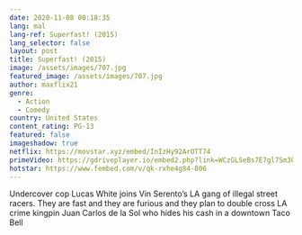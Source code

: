 ```yaml
---
date: 2020-11-08 00:18:35
lang: mal
lang-ref: Superfast! (2015)
lang_selector: false
layout: post
title: Superfast! (2015)
image: /assets/images/707.jpg
featured_image: /assets/images/707.jpg
author: maxflix21
genre:
  - Action
  - Comedy
country: United States
content_rating: PG-13
featured: false
imageshadow: true
netflix: https://movstar.xyz/embed/InIzHy92ArOTT74
primeVideo: https://gdriveplayer.io/embed2.php?link=WCzGLSeBs7E7gl7Sm30UAQWmnT3KNpFp%252BgtuF98CHaVoCpD0I5VnBBua4YA7Vx5Mh2O4TlKu0yMkswTTNr%252Ff84uS8hdVpUfAFPfLjsWKPTuVSdndv%252FAgFA0Wsu5AmB2ZiszHTteA%252FZK8V5xDMvqoZy%252FVgW%252FdBdzCRBozXt5OjKN4LPlbjbTmgk5uvwi%252BEyYFI%253D
hotstar: https://www.fembed.com/v/qk-rxhe4g84-806
---
```

Undercover cop Lucas White joins Vin Serento’s LA gang of illegal street racers. They are fast and they are furious and they plan to double cross LA crime kingpin Juan Carlos de la Sol who hides his cash in a downtown Taco Bell